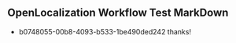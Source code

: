 ## OpenLocalization Workflow Test MarkDown
* b0748055-00b8-4093-b533-1be490ded242 thanks!

<!--HONumber=Aug16_HO3-->


